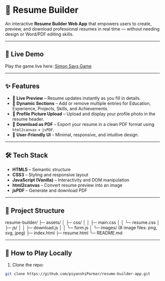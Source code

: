 # 📄 Resume Builder

An interactive **Resume Builder Web App** that empowers users to create, preview, and download professional resumes in real time — without needing design or Word/PDF editing skills.

---

## 🔗 Live Demo
Play the game live here: [Simon Says Game](https://piyanshiparmar.github.io/resume-builder-app/)

---

## ✨ Features
- 🔹 **Live Preview** – Resume updates instantly as you fill in details.  
- 🔹 **Dynamic Sections** – Add or remove multiple entries for Education, Experience, Projects, Skills, and         Achievements.  
- 🔹 **Profile Picture Upload** – Upload and display your profile photo in the resume header.  
- 🔹 **Download as PDF** – Export your resume in a clean PDF format using `html2canvas` + `jsPDF`.  
- 🔹 **User-Friendly UI** – Minimal, responsive, and intuitive design.  

---

## 🛠️ Tech Stack
- **HTML5** – Semantic structure  
- **CSS3** – Styling and responsive layout  
- **JavaScript (Vanilla)** – Interactivity and DOM manipulation  
- **html2canvas** – Convert resume preview into an image  
- **jsPDF** – Generate and download PDF  

---

## 📁 Project Structure
resume-builder/
├─ assets/
│  ├─ css/
│  │  ├─ main.css
│  │  └─ resume.css
│  ├─ js/
│  │  ├─ download.js
│  │  └─ form.js
│  └─ images/ (8 image files: png, svg, jpeg)
├─ index.html
├─ resume.html
└─ README.md

---

## 🚀 How to Play Locally
1. Clone the repo:
```bash
git clone https://github.com/piyanshiParmar/resume-builder-app.git
